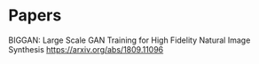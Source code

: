 # Papers

BIGGAN: Large Scale GAN Training for High Fidelity Natural Image Synthesis
https://arxiv.org/abs/1809.11096
